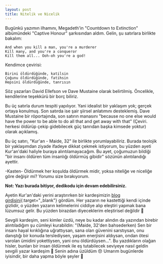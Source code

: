 ```yaml
---
layout: post
title: Nitelik ve Nicelik
---
```


Bugünkü yazımın ilhamını, Megadeth'in "Countdown to Extinction" albümündeki "Captive Honour" şarkısından aldım. Gelin, şu satırlara birlikte bakalım:

~~~
And when you kill a man, you're a murderer
Kill many, and you're a conqueror
Kill them all... Ooh-oh you're a god!
~~~

Kendimce çevirisi:

~~~
Birini öldürdüğünde, katilsin
Çoğunu öldürdüğünde, fatihsin
Hepsini öldürdüğünde, tanrısın
~~~

Söz yazarları David Ellefson ve Dave Mustaine olarak belirtilmiş. Öncelikle, kendilerine teşekkürü bir borç biliriz.

Bu üç satırla durum tespiti yapılıyor. Yani idealist bir yaklaşım yok; gerçek ortaya konulmuş. Son satırda ise şair şiirsel anlatımını desteklemiş. Dave Mustaine bir röportajında, son satırın manasını "because no one else would have the power to be able to do all that and get away with that" (Çeviri. herkesi öldürüp çekip gidebilecek güç tanrıdan başka kimsede yoktur) olarak açıklamış.

Bu üç satırı, "Kur'an - Maide, 32" ile birlikte yorumlayabiliriz. Burada teolojik bir yaklaşımdan ziyade ifadeye dikkat çekmek istiyorum, bu yüzden ayeti Kur'an'daki haliyle buraya alıntılamayacağım. Bu ayet, çoğumuzun bildiği "bir insanı öldüren tüm insanlığı öldürmüş gibidir" sözünün alıntılandığı ayettir.

-Kasten- Öldürmek her koşulda öldürmek midir, yoksa niteliğe ve niceliğe göre değişir mi? Yorumu size bırakıyorum.

**Not: Yazı burada bitiyor, dedikodu için devam edebilirsiniz.**

Ayetin Kur'an'daki yerini araştırırken bir kardeşimizin [blog girdisini](https://osmanhomek.medium.com/bir-insan%C4%B1-%C3%B6ld%C3%BCrmek-t%C3%BCm-insanl%C4%B1%C4%9F%C4%B1-%C3%B6ld%C3%BCrmek-gibidir-3745a65bda40){:target="_blank"} gördüm. Her yazarın ne kastettiği kendi içinde gizlidir, o yüzden yazarın kelimelerini ciddiye alıp eleştiri yapmak bana lüzumsuz gelir. Bu yüzden birazdan diyeceklerim eleştirisel değildir 😬 

Sevgili kardeşim, seni kimler üzdü, neye bu kadar alındın da yazından birebir alıntıladığım şu cümleyi kurabildin: "(Maide, 32'den bahsederken) Sen bir insanı hayal kırıklığına uğrattıysan, sana olan güvenini sarstıysan, onu danıştığı bir konuda terslediysen, yaşam enerjisini aldıysan, ondan ötesi varolan ümidini yokettiysen, yani onu öldürdüysen...". Bu yazdıkların olağan hisler, bunları bir insan öldürmek ile eş tutabilecek seviyeye nasıl geldin sevgili yazar kardeşim 🤨 Senin adına üzüldüm 😞 Umarım bugünlerde iyisindir, bir daha yapma böyle şeyler 🥺
